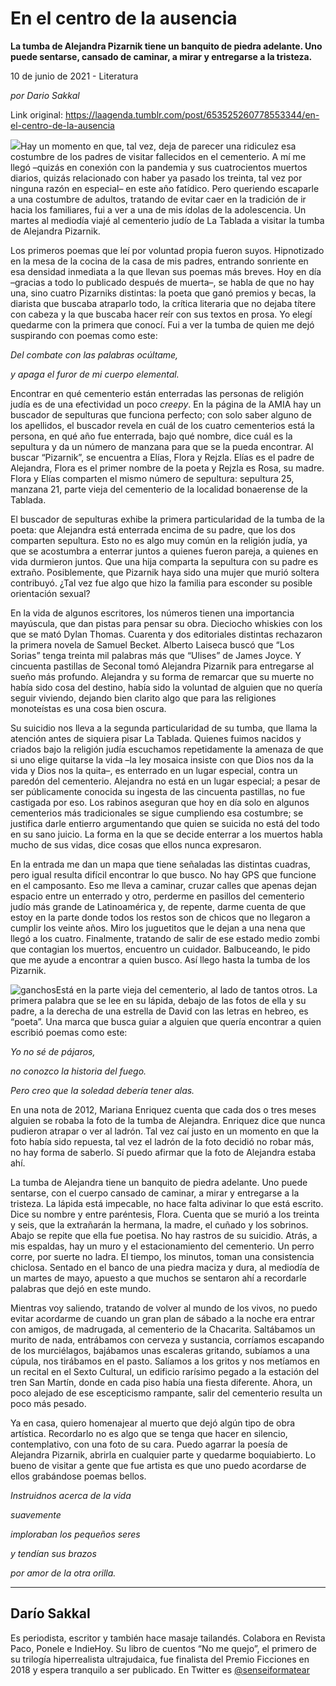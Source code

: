 # En el centro de la ausencia

**La tumba de Alejandra Pizarnik tiene un banquito de piedra adelante. Uno puede sentarse, cansado de caminar, a mirar y entregarse a la tristeza.**

10 de junio de 2021 - Literatura

_por Dario Sakkal_

Link original: https://laagenda.tumblr.com/post/653525260778553344/en-el-centro-de-la-ausencia

![](https://64.media.tumblr.com/789b3c0c7d39d2d65be3c29794276000/5572a10727b83407-8c/s500x750/e9f01af406e72a46d85a62b40fa56603422a24a8.jpg)Hay un momento en que, tal vez, deja de parecer una ridiculez esa costumbre de los padres de visitar fallecidos en el cementerio. A mí me llegó –quizás en conexión con la pandemia y sus cuatrocientos muertos diarios, quizás relacionado con haber ya pasado los treinta, tal vez por ninguna razón en especial– en este año fatídico. Pero queriendo escaparle a una costumbre de adultos, tratando de evitar caer en la tradición de ir hacia los familiares, fui a ver a una de mis ídolas de la adolescencia. Un martes al mediodía viajé al cementerio judío de La Tablada a visitar la tumba de Alejandra Pizarnik.   


Los primeros poemas que leí por voluntad propia fueron suyos. Hipnotizado en la mesa de la cocina de la casa de mis padres, entrando sonriente en esa densidad inmediata a la que llevan sus poemas más breves. Hoy en día –gracias a todo lo publicado después de muerta–, se habla de que no hay una, sino cuatro Pizarniks distintas: la poeta que ganó premios y becas, la diarista que buscaba atraparlo todo, la crítica literaria que no dejaba títere con cabeza y la que buscaba hacer reír con sus textos en prosa. Yo elegí quedarme con la primera que conocí. Fui a ver la tumba de quien me dejó suspirando con poemas como este:

*Del combate con las palabras ocúltame,*

*y apaga el furor de mi cuerpo elemental.*

Encontrar en qué cementerio están enterradas las personas de religión judía es de una efectividad un poco *creepy*. En la página de la AMIA hay un buscador de sepulturas que funciona perfecto; con solo saber alguno de los apellidos, el buscador revela en cuál de los cuatro cementerios está la persona, en qué año fue enterrada, bajo qué nombre, dice cuál es la sepultura y da un número de manzana para que se la pueda encontrar. Al buscar “Pizarnik”, se encuentra a Elías, Flora y Rejzla. Elías es el padre de Alejandra, Flora es el primer nombre de la poeta y Rejzla es Rosa, su madre. Flora y Elías comparten el mismo número de sepultura: sepultura 25, manzana 21, parte vieja del cementerio de la localidad bonaerense de la Tablada.

El buscador de sepulturas exhibe la primera particularidad de la tumba de la poeta: que Alejandra está enterrada encima de su padre, que los dos comparten sepultura. Esto no es algo muy común en la religión judía, ya que se acostumbra a enterrar juntos a quienes fueron pareja, a quienes en vida durmieron juntos. Que una hija comparta la sepultura con su padre es extraño. Posiblemente, que Pizarnik haya sido una mujer que murió soltera contribuyó. ¿Tal vez fue algo que hizo la familia para esconder su posible orientación sexual?

En la vida de algunos escritores, los números tienen una importancia mayúscula, que dan pistas para pensar su obra. Dieciocho whiskies con los que se mató Dylan Thomas. Cuarenta y dos editoriales distintas rechazaron la primera novela de Samuel Becket. Alberto Laiseca buscó que “Los Sorias” tenga treinta mil palabras más que “Ulises” de James Joyce. Y cincuenta pastillas de Seconal tomó Alejandra Pizarnik para entregarse al sueño más profundo. Alejandra y su forma de remarcar que su muerte no había sido cosa del destino, había sido la voluntad de alguien que no quería seguir viviendo, dejando bien clarito algo que para las religiones monoteístas es una cosa bien oscura. 

Su suicidio nos lleva a la segunda particularidad de su tumba, que llama la atención antes de siquiera pisar La Tablada. Quienes fuimos nacidos y criados bajo la religión judía escuchamos repetidamente la amenaza de que si uno elige quitarse la vida –la ley mosaica insiste con que Dios nos da la vida y Dios nos la quita–, es enterrado en un lugar especial, contra un paredón del cementerio. Alejandra no está en un lugar especial; a pesar de ser públicamente conocida su ingesta de las cincuenta pastillas, no fue castigada por eso. Los rabinos aseguran que hoy en día solo en algunos cementerios más tradicionales se sigue cumpliendo esa costumbre; se justifica darle entierro argumentando que quien se suicida no está del todo en su sano juicio. La forma en la que se decide enterrar a los muertos habla mucho de sus vidas, dice cosas que ellos nunca expresaron. 

En la entrada me dan un mapa que tiene señaladas las distintas cuadras, pero igual resulta difícil encontrar lo que busco. No hay GPS que funcione en el camposanto. Eso me lleva a caminar, cruzar calles que apenas dejan espacio entre un enterrado y otro, perderme en pasillos del cementerio judío más grande de Latinoamérica y, de repente, darme cuenta de que estoy en la parte donde todos los restos son de chicos que no llegaron a cumplir los veinte años. Miro los juguetitos que le dejan a una nena que llegó a los cuatro. Finalmente, tratando de salir de ese estado medio zombi que contagian los muertos, encuentro un cuidador. Balbuceando, le pido que me ayude a encontrar a quien busco. Así llego hasta la tumba de los Pizarnik.


![ganchos](https://64.media.tumblr.com/15787faa0c3bd0d3c6c43b49d450421f/5572a10727b83407-e3/s500x750/9ca7f7defbc1f459bfc1a3aad6accc6f82138fa0.jpg)Está en la parte vieja del cementerio, al lado de tantos otros. La primera palabra que se lee en su lápida, debajo de las fotos de ella y su padre, a la derecha de una estrella de David con las letras en hebreo, es “poeta”. Una marca que busca guiar a alguien que quería encontrar a quien escribió poemas como este:

*Yo no sé de pájaros,*

*no conozco la historia del fuego.*

*Pero creo que la soledad debería tener alas.*

En una nota de 2012, Mariana Enriquez cuenta que cada dos o tres meses alguien se robaba la foto de la tumba de Alejandra. Enriquez dice que nunca pudieron atrapar o ver al ladrón. Tal vez caí justo en un momento en que la foto había sido repuesta, tal vez el ladrón de la foto decidió no robar más, no hay forma de saberlo. Sí puedo afirmar que la foto de Alejandra estaba ahí.

La tumba de Alejandra tiene un banquito de piedra adelante. Uno puede sentarse, con el cuerpo cansado de caminar, a mirar y entregarse a la tristeza. La lápida está impecable, no hace falta adivinar lo que está escrito. Dice su nombre y entre paréntesis, Flora. Cuenta que se murió a los treinta y seis, que la extrañarán la hermana, la madre, el cuñado y los sobrinos. Abajo se repite que ella fue poetisa. No hay rastros de su suicidio. Atrás, a mis espaldas, hay un muro y el estacionamiento del cementerio. Un perro corre, por suerte no ladra. El tiempo, los minutos, toman una consistencia chiclosa. Sentado en el banco de una piedra maciza y dura, al mediodía de un martes de mayo, apuesto a que muchos se sentaron ahí a recordarle palabras que dejó en este mundo. 

Mientras voy saliendo, tratando de volver al mundo de los vivos, no puedo evitar acordarme de cuando un gran plan de sábado a la noche era entrar con amigos, de madrugada, al cementerio de la Chacarita. Saltábamos un murito de nada, entrábamos con cerveza y sustancia, corríamos escapando de los murciélagos, bajábamos unas escaleras gritando, subíamos a una cúpula, nos tirábamos en el pasto. Salíamos a los gritos y nos metíamos en un recital en el Sexto Cultural, un edificio rarísimo pegado a la estación del tren San Martín, donde en cada piso había una fiesta diferente. Ahora, un poco alejado de ese escepticismo rampante, salir del cementerio resulta un poco más pesado. 

Ya en casa, quiero homenajear al muerto que dejó algún tipo de obra artística. Recordarlo no es algo que se tenga que hacer en silencio, contemplativo, con una foto de su cara. Puedo agarrar la poesía de Alejandra Pizarnik, abrirla en cualquier parte y quedarme boquiabierto. Lo bueno de visitar a gente que fue artista es que uno puedo acordarse de ellos grabándose poemas bellos. 

*Instruidnos acerca de la vida*

*suavemente*

*imploraban los pequeños seres*

*y tendían sus brazos*

*por amor de la otra orilla.*



---

Darío Sakkal
------------

 Es periodista, escritor y también hace masaje tailandés. Colabora en Revista Paco, Ponele e IndieHoy. Su libro de cuentos “No me quejo”, el primero de su trilogía hiperrealista ultrajudaica, fue finalista del Premio Ficciones en 2018 y espera tranquilo a ser publicado. En Twitter es [@senseiformatear](https://twitter.com/senseiformatear) 

